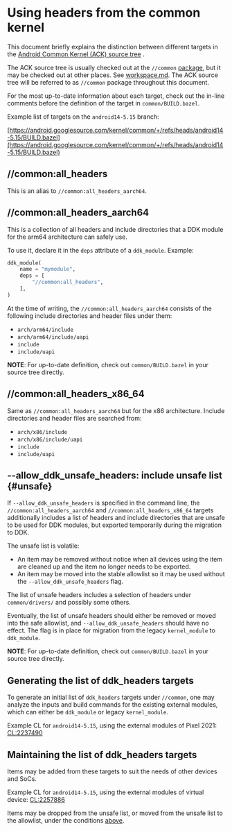 # Using headers from the common kernel

This document briefly explains the distinction between different targets in the
[Android Common Kernel (ACK) source tree](https://android.googlesource.com/kernel/common/)
.

The ACK source tree is usually checked out at the
`//common` [package](https://bazel.build/concepts/build-ref#packages), but it
may be checked out at other places. See [workspace.md](../workspace.md). The ACK
source tree will be referred to as `//common` package throughout this document.

For the most up-to-date information about each target, check out the in-line
comments before the definition of the target in `common/BUILD.bazel`.

Example list of targets on the `android14-5.15` branch:

[https://android.googlesource.com/kernel/common/+/refs/heads/android14-5.15/BUILD.bazel](https://android.googlesource.com/kernel/common/+/refs/heads/android14-5.15/BUILD.bazel)

## //common:all\_headers

This is an alias to `//common:all_headers_aarch64`.

## //common:all\_headers\_aarch64

This is a collection of all headers and include directories that a DDK module
for the arm64 architecture can safely use.

To use it, declare it in the `deps` attribute of a `ddk_module`. Example:

```python
ddk_module(
    name = "mymodule",
    deps = [
        "//common:all_headers",
    ],
)
```

At the time of writing, the `//common:all_headers_aarch64` consists of the
following include directories and header files under them:

- `arch/arm64/include`
- `arch/arm64/include/uapi`
- `include`
- `include/uapi`

**NOTE**: For up-to-date definition, check out `common/BUILD.bazel` in your
source tree directly.

## //common:all_headers\_x86\_64

Same as `//common:all_headers_aarch64` but for the x86 architecture. Include
directories and header files are searched from:

- `arch/x86/include`
- `arch/x86/include/uapi`
- `include`
- `include/uapi`

## --allow\_ddk\_unsafe\_headers: include unsafe list {#unsafe}

If `--allow_ddk_unsafe_headers` is specified in the command line, the
`//common:all_headers_aarch64` and `//common:all_headers_x86_64` targets
additionally includes a list of headers and include directories that are unsafe
to be used for DDK modules, but exported temporarily during the migration to
DDK.

The unsafe list is volatile:

- An item may be removed without notice when all devices using the item are
  cleaned up and the item no longer needs to be exported.
- An item may be moved into the stable allowlist so it may be used without
  the `--allow_ddk_unsafe_headers` flag.

The list of unsafe headers includes a selection of headers under
`common/drivers/` and possibly some others.

Eventually, the list of unsafe headers should either be removed or moved into
the safe allowlist, and `--allow_ddk_unsafe_headers` should have no effect. The
flag is in place for migration from the legacy `kernel_module`
to `ddk_module`.

**NOTE**: For up-to-date definition, check out `common/BUILD.bazel` in your
source tree directly.

## Generating the list of ddk\_headers targets

To generate an initial list of `ddk_headers` targets under `//common`, one may
analyze the inputs and build commands for the existing external modules, which
can either be `ddk_module` or legacy `kernel_module`.

Example CL for `android14-5.15`, using the external modules of Pixel 2021:
[CL:2237490](https://android-review.googlesource.com/c/kernel/common/+/2237490)

## Maintaining the list of ddk\_headers targets

Items may be added from these targets to suit the needs of other devices and
SoCs.

Example CL for `android14-5.15`, using the external modules of virtual device:
[CL:2257886](https://android-review.googlesource.com/c/kernel/common/+/2257886)

Items may be dropped from the unsafe list, or moved from the unsafe list to the
allowlist, under the conditions [above](#unsafe).
